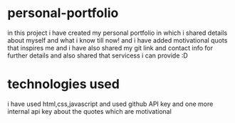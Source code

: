 # personal-portfolio
in this project i have created my personal portfolio in which i shared details about myself and what i know till now! and i have added motivational quots that inspires me and i have also shared my git link and contact info for further details and also shared that servicess i can provide :D
# technologies used
i have used  html,css,javascript and used github API key and one more internal api key about the quotes which are motivational 
